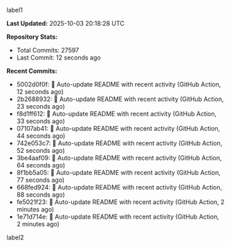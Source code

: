 
label1 
<!-- ACTIVITY_START -->
**Last Updated:** 2025-10-03 20:18:28 UTC

**Repository Stats:**
- Total Commits: 27597
- Last Commit: 12 seconds ago

**Recent Commits:**
- 5002d0f0f: 🤖 Auto-update README with recent activity (GitHub Action, 12 seconds ago)
- 2b2688932: 🤖 Auto-update README with recent activity (GitHub Action, 23 seconds ago)
- f8d1ff612: 🤖 Auto-update README with recent activity (GitHub Action, 33 seconds ago)
- 07107ab41: 🤖 Auto-update README with recent activity (GitHub Action, 44 seconds ago)
- 742e053c7: 🤖 Auto-update README with recent activity (GitHub Action, 52 seconds ago)
- 3be4aaf09: 🤖 Auto-update README with recent activity (GitHub Action, 64 seconds ago)
- 8f1bb5a05: 🤖 Auto-update README with recent activity (GitHub Action, 77 seconds ago)
- 668fed924: 🤖 Auto-update README with recent activity (GitHub Action, 88 seconds ago)
- fe5021f23: 🤖 Auto-update README with recent activity (GitHub Action, 2 minutes ago)
- 1e71d714e: 🤖 Auto-update README with recent activity (GitHub Action, 2 minutes ago)
<!-- ACTIVITY_END -->

label2
